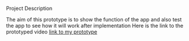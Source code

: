 Project Description 

The  aim of this prototype is to show the function of the app and also test the app to see how it will work after implementation 
Here is the link to the prototyped video
[link to my prototype](https://drive.google.com/file/d/1BUqcWHyOcsfGU56dF9fXhTGGrdHpB9sI/view?usp=sharing)
